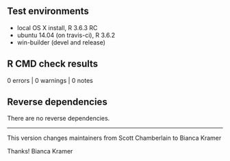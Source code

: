 ## Test environments

* local OS X install, R 3.6.3 RC
* ubuntu 14.04 (on travis-ci), R 3.6.2
* win-builder (devel and release)

## R CMD check results

0 errors | 0 warnings | 0 notes

## Reverse dependencies

There are no reverse dependencies.

---

This version changes maintainers from Scott Chamberlain to Bianca Kramer

Thanks!
Bianca Kramer
